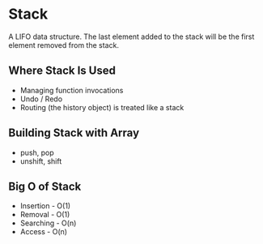 # Stack

A LIFO data structure.
The last element added to the stack will be the first element removed from the stack.

## Where Stack Is Used

* Managing function invocations
* Undo / Redo
* Routing (the history object) is treated like a stack

## Building Stack with Array

* push, pop
* unshift, shift

## Big O of Stack

* Insertion - O(1)
* Removal - O(1)
* Searching - O(n)
* Access - O(n)
